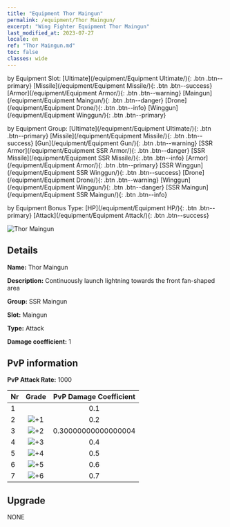 ```yaml
---
title: "Equipment Thor Maingun"
permalink: /equipment/Thor Maingun/
excerpt: "Wing Fighter Equipment Thor Maingun"
last_modified_at: 2023-07-27
locale: en
ref: "Thor Maingun.md"
toc: false
classes: wide
---
```




  by Equipment Slot:  [Ultimate](/equipment/Equipment Ultimate/){: .btn .btn--primary}   [Missile](/equipment/Equipment Missile/){: .btn .btn--success}   [Armor](/equipment/Equipment Armor/){: .btn .btn--warning}   [Maingun](/equipment/Equipment Maingun/){: .btn .btn--danger}   [Drone](/equipment/Equipment Drone/){: .btn .btn--info}   [Winggun](/equipment/Equipment Winggun/){: .btn .btn--primary} 

  by Equipment Group:  [Ultimate](/equipment/Equipment Ultimate/){: .btn .btn--primary}   [Missile](/equipment/Equipment Missile/){: .btn .btn--success}   [Gun](/equipment/Equipment Gun/){: .btn .btn--warning}   [SSR Armor](/equipment/Equipment SSR Armor/){: .btn .btn--danger}   [SSR Missile](/equipment/Equipment SSR Missile/){: .btn .btn--info}   [Armor](/equipment/Equipment Armor/){: .btn .btn--primary}   [SSR Winggun](/equipment/Equipment SSR Winggun/){: .btn .btn--success}   [Drone](/equipment/Equipment Drone/){: .btn .btn--warning}   [Winggun](/equipment/Equipment Winggun/){: .btn .btn--danger}   [SSR Maingun](/equipment/Equipment SSR Maingun/){: .btn .btn--info} 

  by Equipment Bonus Type:  [HP](/equipment/Equipment HP/){: .btn .btn--primary}   [Attack](/equipment/Equipment Attack/){: .btn .btn--success} 

 ![Thor Maingun](/images/equipment/zhupao7.png)

## Details

 **Name:** Thor Maingun 

 **Description:** Continuously launch lightning towards the front fan-shaped area 

 **Group:** SSR Maingun 

 **Slot:** Maingun 

 **Type:** Attack 

 **Damage coefficient:** 1 

## PvP information

 **PvP Attack Rate:** 1000 



  |  Nr |     Grade     |   PvP Damage Coefficient  |
  |:----|:-------------:|:-------------------------:|
  | 1  |   | 0.1 |
  | 2  | ![+1](/images/sp_grade_1.png)  | 0.2 |
  | 3  | ![+2](/images/sp_grade_2.png)  | 0.30000000000000004 |
  | 4  | ![+3](/images/sp_grade_3.png)  | 0.4 |
  | 5  | ![+4](/images/sp_grade_4.png)  | 0.5 |
  | 6  | ![+5](/images/sp_grade_5.png)  | 0.6 |
  | 7  | ![+6](/images/sp_grade_6.png)  | 0.7 |


## Upgrade


 NONE


